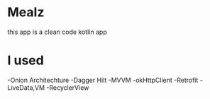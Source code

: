 # Mealz
this app is a clean code kotlin app

# I used
-Onion Architechture
-Dagger Hilt
-MVVM
-okHttpClient
-Retrofit
-LiveData,VM
-RecyclerView
